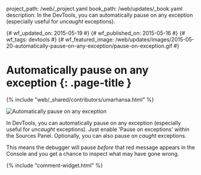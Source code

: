 project_path: /web/_project.yaml
book_path: /web/updates/_book.yaml
description: In the DevTools, you can automatically pause on any exception (especially useful for <em>uncaught</em> exceptions).

{# wf_updated_on: 2015-05-19 #}
{# wf_published_on: 2015-05-16 #}
{# wf_tags: devtools #}
{# wf_featured_image: /web/updates/images/2015-05-20-automatically-pause-on-any-exception/pause-on-exception.gif #}

# Automatically pause on any exception {: .page-title }

{% include "web/_shared/contributors/umarhansa.html" %}


<img src="/web/updates/images/2015-05-20-automatically-pause-on-any-exception/pause-on-exception.gif" alt="Automatically pause on any exception">

In DevTools, you can automatically pause on any exception (especially useful for <em>uncaught</em> exceptions). Just enable 'Pause on exceptions' within the Sources Panel. Optionally, you can also pause on <em>caught</em> exceptions.

This means the debugger will pause <em>before</em> that red message appears in the Console and you get a chance to inspect what may have gone wrong.


{% include "comment-widget.html" %}
